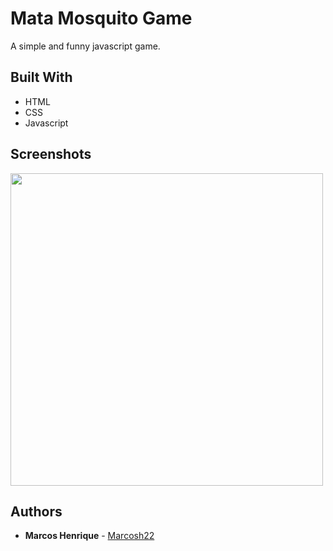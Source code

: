 # Mata Mosquito Game

A simple and funny javascript game.

## Built With

* HTML
* CSS
* Javascript

## Screenshots

<img src="https://github.com/Marcosh22/mata_mosquito_game/blob/master/screenshot.gif?raw=true" height="500em" />

## Authors

* **Marcos Henrique** - [Marcosh22](https://github.com/Marcosh22)

